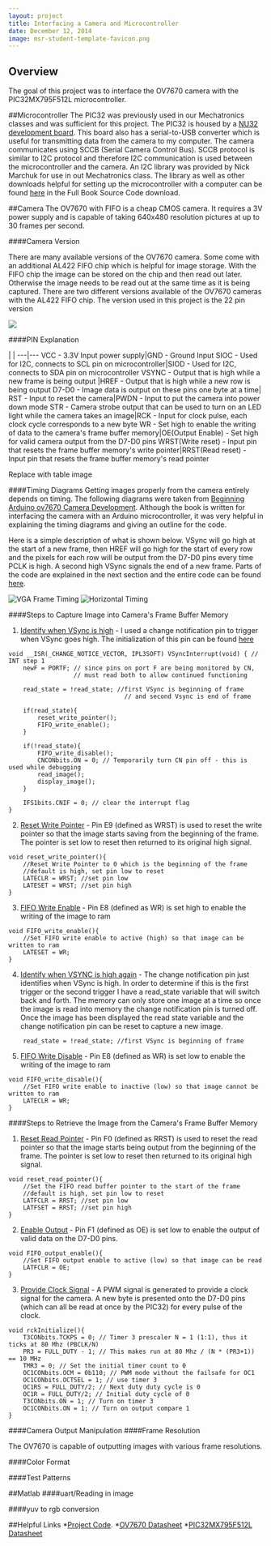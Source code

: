 ```yaml
---
layout: project
title: Interfacing a Camera and Microcontroller
date: December 12, 2014
image: msr-student-template-favicon.png
---
```


## Overview
The goal of this project was to interface the OV7670 camera with the PIC32MX795F512L microcontroller. 

##Microcontroller
The PIC32 was previously used in our Mechatronics classes and was sufficient for this project. The PIC32 is housed by a [NU32 development board](http://hades.mech.northwestern.edu/index.php/NU32:_Introduction_to_the_PIC32). This board also has a serial-to-USB converter which is useful for transmitting data from the camera to my computer. The camera communicates using SCCB (Serial Camera Control Bus). SCCB protocol is similar to I2C protocol and therefore I2C communication is used between the microcontroller and the camera. An I2C library was provided by Nick Marchuk for use in out Mechatronics class. The library as well as other downloads helpful for setting up the microcontroller with a computer can be found [here](http://hades.mech.northwestern.edu/index.php/NU32_Software) in the Full Book Source Code download. 

##Camera
The OV7670 with FIFO is a cheap CMOS camera. It requires a 3V power supply and is capable of taking 640x480 resolution pictures at up to 30 frames per second. 

####Camera Version

There are many available versions of the OV7670 camera. Some come with an additional AL422 FIFO chip which is helpful for image storage. With the FIFO chip the image can be stored on the chip and then read out later. Otherwise the image needs to be read out at the same time as it is being captured. There are two different versions available of the OV7670 cameras with the AL422 FIFO chip. The version used in this project is the 22 pin version 

![](https://raw.githubusercontent.com/athulyasimon/project_portfolio/gh-pages/public/images/ov7670_project/fifo_ov7670_med.png)

####PIN Explanation

 | |
---|---
VCC - 3.3V Input power supply|GND - Ground Input
SIOC - Used for I2C, connects to SCL pin on microcontroller|SIOD - Used for I2C, connects to SDA pin on microcontroller
VSYNC - Output that is high while a new frame is being output |HREF - Output that is high while a new row is being output
D7-D0 - Image data is output on these pins one byte at a time|
RST - Input to reset the camera|PWDN - Input to put the camera into power down mode
STR - Camera strobe output that can be used to turn on an LED light while the camera takes an image|RCK - Input for clock pulse, each clock cycle corresponds to a new byte
WR - Set high to enable the writing of data to the camera's frame buffer memory|OE(Output Enable) - Set high for valid camera output from the D7-D0 pins
WRST(Write reset) - Input pin that resets the frame buffer memory's write pointer|RRST(Read reset) - Input pin that resets the frame buffer memory's read pointer

Replace with table image

####Timing Diagrams
Getting images properly from the camera entirely depends on timing. The following diagrams were taken from [Beginning Arduino ov7670 Camera Development](http://www.amazon.com/dp/B010Y37XQG/?tag=stackoverfl08-20). Although the book is written for interfacing the camera with an Arduino microcontroller, it was very helpful in explaining the timing diagrams and giving an outline for the code. 

Here is a simple description of what is shown below. VSync will go high at the start of a new frame, then HREF will go high for the start of every row and the pixels for each row will be output from the D7-D0 pins every time PCLK is high. A second high VSync signals the end of a new frame. Parts of the code are explained in the next section and the entire code can be found [here](https://github.com/athulyasimon/ov7670_with_PIC32/blob/master/main.c).

![VGA Frame Timing](https://raw.githubusercontent.com/athulyasimon/project_portfolio/gh-pages/public/images/ov7670_project/VGA%20Frame%20Timing.png)
![Horizontal Timing](https://raw.githubusercontent.com/athulyasimon/project_portfolio/gh-pages/public/images/ov7670_project/Horizontal%20Timing.png)


####Steps to Capture Image into Camera's Frame Buffer Memory
1. [Identify when VSync is high](https://github.com/athulyasimon/ov7670_with_PIC32/blob/5ca605fe3d894c1da259ed6ebd53389eb1c3dc2d/main.c#L67) - I used a change notification pin to trigger when VSync goes high. The initialization of this pin can be found [here](https://github.com/athulyasimon/ov7670_with_PIC32/blob/5ca605fe3d894c1da259ed6ebd53389eb1c3dc2d/main.c#L336-L343)

~~~
void __ISR(_CHANGE_NOTICE_VECTOR, IPL3SOFT) VSyncInterrupt(void) { // INT step 1
	newF = PORTF; // since pins on port F are being monitored by CN,
				  // must read both to allow continued functioning

	read_state = !read_state; //first VSync is beginning of frame 
								// and second Vsync is end of frame

	if(read_state){
		reset_write_pointer();
		FIFO_write_enable();
	}

	if(!read_state){
		FIFO_write_disable();
		CNCONbits.ON = 0; // Temporarily turn CN pin off - this is used while debugging
		read_image();
		display_image();
	}
	
	IFS1bits.CNIF = 0; // clear the interrupt flag
}
~~~

2. [Reset Write Pointer](https://github.com/athulyasimon/ov7670_with_PIC32/blob/5ca605fe3d894c1da259ed6ebd53389eb1c3dc2d/main.c#L345-L350) - Pin E9 (defined as WRST) is used to reset the write pointer so that the image starts saving from the beginning of the frame. The pointer is set low to reset then returned to its original high signal. 

~~~
void reset_write_pointer(){
	//Reset Write Pointer to 0 which is the beginning of the frame
	//default is high, set pin low to reset
	LATECLR = WRST; //set pin low
	LATESET = WRST; //set pin high
}
~~~

3. [FIFO Write Enable](https://github.com/athulyasimon/ov7670_with_PIC32/blob/5ca605fe3d894c1da259ed6ebd53389eb1c3dc2d/main.c#L352-L355) - Pin E8 (defined as WR) is set high to enable the writing of the image to ram

~~~
void FIFO_write_enable(){
	//Set FIFO write enable to active (high) so that image can be written to ram
	LATESET = WR;	
}
~~~

4. [Identify when VSYNC is high again](https://github.com/athulyasimon/ov7670_with_PIC32/blob/5ca605fe3d894c1da259ed6ebd53389eb1c3dc2d/main.c#L71) - The change notification pin just identifies when VSync is high. In order to determine if this is the first trigger or the second trigger I have a read_state variable that will switch back and forth. The memory can only store one image at a time so once the image is read into memory the change notification pin is turned off. Once the image has been displayed the read state variable and the change notification pin can be reset to capture a new image. 

~~~
	read_state = !read_state; //first VSync is beginning of frame 
~~~

5. [FIFO Write Disable](https://github.com/athulyasimon/ov7670_with_PIC32/blob/5ca605fe3d894c1da259ed6ebd53389eb1c3dc2d/main.c#L357-L360) - Pin E8 (defined as WR) is set low to enable the writing of the image to ram

~~~
void FIFO_write_disable(){
	//Set FIFO write enable to inactive (low) so that image cannot be written to ram
	LATECLR = WR;	
}
~~~
 
####Steps to Retrieve the Image from the Camera's Frame Buffer Memory
1. [Reset Read Pointer](https://github.com/athulyasimon/ov7670_with_PIC32/blob/5ca605fe3d894c1da259ed6ebd53389eb1c3dc2d/main.c#L404-L409) - Pin F0 (defined as RRST) is used to reset the read pointer so that the image starts being output from the beginning of the frame. The pointer is set low to reset then returned to its original high signal. 

~~~
void reset_read_pointer(){
	//Set the FIFO read buffer pointer to the start of the frame
	//default is high, set pin low to reset
	LATFCLR = RRST; //set pin low
	LATFSET = RRST; //set pin high
}
~~~

2. [Enable Output](https://github.com/athulyasimon/ov7670_with_PIC32/blob/5ca605fe3d894c1da259ed6ebd53389eb1c3dc2d/main.c#L411-L414) - Pin F1 (defined as OE) is set low to enable the output of valid data on the D7-D0 pins.

~~~
void FIFO_output_enable(){
	//Set FIFO output enable to active (low) so that image can be read
	LATFCLR = OE;	
}
~~~

3. [Provide Clock Signal]() - A PWM signal is generated to provide a clock signal for the camera. A new byte is presented onto the D7-D0 pins (which can all be read at once by the PIC32) for every pulse of the clock. 

~~~
void rckInitialize(){
	T3CONbits.TCKPS = 0; // Timer 3 pre­scaler N = 1 (1:1), thus it ticks at 80 Mhz (PBCLK/N)
	PR3 = FULL_DUTY - 1; // This makes run at 80 Mhz / (N * (PR3+1)) == 10 MHz
	TMR3 = 0; // Set the initial timer count to 0
	OC1CONbits.OCM = 0b110; // PWM mode without the failsafe for OC1
	OC1CONbits.OCTSEL = 1; // use timer 3
	OC1RS = FULL_DUTY/2; // Next duty duty cycle is 0
	OC1R = FULL_DUTY/2; // Initial duty cycle of 0
	T3CONbits.ON = 1; // Turn on timer 3
	OC1CONbits.ON = 1; // Turn on output compare 1
}
~~~

####Camera Output Manipulation
####Frame Resolution

The OV7670 is capable of outputting images with various frame resolutions. 


####Color Format


####Test Patterns


##Matlab
####uart/Reading in image

####yuv to rgb conversion


##Helpful Links
*[Project Code](https://github.com/athulyasimon/ov7670_with_PIC32).
*[OV7670 Datasheet](http://www.voti.nl/docs/OV7670.pdf)
*[PIC32MX795F512L Datasheet](http://ww1.microchip.com/downloads/en/DeviceDoc/61156G.pdf)



